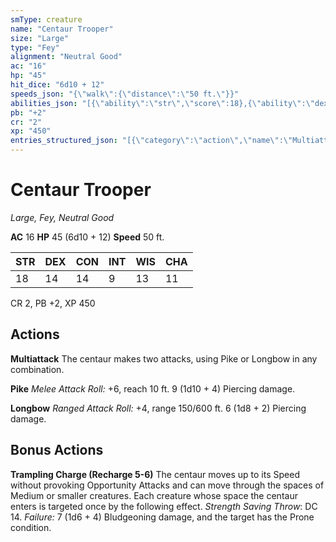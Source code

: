 ```yaml
---
smType: creature
name: "Centaur Trooper"
size: "Large"
type: "Fey"
alignment: "Neutral Good"
ac: "16"
hp: "45"
hit_dice: "6d10 + 12"
speeds_json: "{\"walk\":{\"distance\":\"50 ft.\"}}"
abilities_json: "[{\"ability\":\"str\",\"score\":18},{\"ability\":\"dex\",\"score\":14},{\"ability\":\"con\",\"score\":14},{\"ability\":\"int\",\"score\":9},{\"ability\":\"wis\",\"score\":13},{\"ability\":\"cha\",\"score\":11}]"
pb: "+2"
cr: "2"
xp: "450"
entries_structured_json: "[{\"category\":\"action\",\"name\":\"Multiattack\",\"text\":\"The centaur makes two attacks, using Pike or Longbow in any combination.\"},{\"category\":\"action\",\"name\":\"Pike\",\"text\":\"*Melee Attack Roll:* +6, reach 10 ft. 9 (1d10 + 4) Piercing damage.\"},{\"category\":\"action\",\"name\":\"Longbow\",\"text\":\"*Ranged Attack Roll:* +4, range 150/600 ft. 6 (1d8 + 2) Piercing damage.\"},{\"category\":\"bonus\",\"name\":\"Trampling Charge (Recharge 5-6)\",\"text\":\"The centaur moves up to its Speed without provoking Opportunity Attacks and can move through the spaces of Medium or smaller creatures. Each creature whose space the centaur enters is targeted once by the following effect. *Strength Saving Throw*: DC 14. *Failure:*  7 (1d6 + 4) Bludgeoning damage, and the target has the Prone condition.\"}]"
---
```


# Centaur Trooper
*Large, Fey, Neutral Good*

**AC** 16
**HP** 45 (6d10 + 12)
**Speed** 50 ft.

| STR | DEX | CON | INT | WIS | CHA |
| --- | --- | --- | --- | --- | --- |
| 18 | 14 | 14 | 9 | 13 | 11 |

CR 2, PB +2, XP 450

## Actions

**Multiattack**
The centaur makes two attacks, using Pike or Longbow in any combination.

**Pike**
*Melee Attack Roll:* +6, reach 10 ft. 9 (1d10 + 4) Piercing damage.

**Longbow**
*Ranged Attack Roll:* +4, range 150/600 ft. 6 (1d8 + 2) Piercing damage.

## Bonus Actions

**Trampling Charge (Recharge 5-6)**
The centaur moves up to its Speed without provoking Opportunity Attacks and can move through the spaces of Medium or smaller creatures. Each creature whose space the centaur enters is targeted once by the following effect. *Strength Saving Throw*: DC 14. *Failure:*  7 (1d6 + 4) Bludgeoning damage, and the target has the Prone condition.
